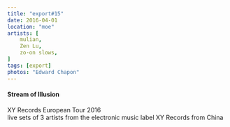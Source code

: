 ```yaml
---
title: "export#15"
date: 2016-04-01
location: "moe"
artists: [
    mulian,
    Zen Lu,
    zo-on slows,
]
tags: [export]
photos: "Edward Chapon"
---
```

#### **Stream of Illusion**   
XY Records European Tour 2016  
live sets of 3 artists from the electronic music label XY Records from China
